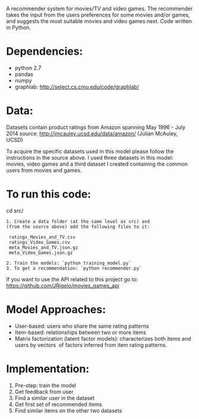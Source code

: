 A recommender system for movies/TV and video games. The recommender takes the
input from the users preferences for some movies and/or games, and suggests the
most suitable movies and video games next.
Code written in Python.

# Dependencies:
 - python 2.7
 - pandas
 - numpy
 - graphlab: http://select.cs.cmu.edu/code/graphlab/


# Data:

Datasets contain product ratings from Amazon spanning May 1996 - July 2014
       source: http://jmcauley.ucsd.edu/data/amazon/ (Julian McAuley, UCSD) 

   To acquire the specific datasets used in this model please follow the
   instructions in the source above.
   I used three datasets in this model: movies, video games and a third
   dataset I created containing the common users from movies and games.


#   To run this code:

   cd src/  

    1. Create a data folder (at the same level as src) and  
    (from the source above) add the following files to it:   

     ratings_Movies_and_TV.csv  
     ratings_Video_Games.csv  
     meta_Movies_and_TV.json.gz  
     meta_Video_Games.json.gz    

    2. Train the models: `python training_model.py`  
    3. To get a recommendation: `python recommender.py`

   If you want to use the API related to this project go to:
          https://github.com/JRigelo/movies_games_api


# Model Approaches:

  - User-based: users who share the same rating patterns
  - Item-based: relationships between two or more items
  - Matrix factorization (latent factor models): characterizes both items and
  users by vectors  of factors inferred from item rating patterns.

# Implementation:

1. Pre-step: train the model
1. Get feedback from user
1. Find a similar user in the dataset
1. Get first set of recommended items
1. Find similar items on the other two datasets
